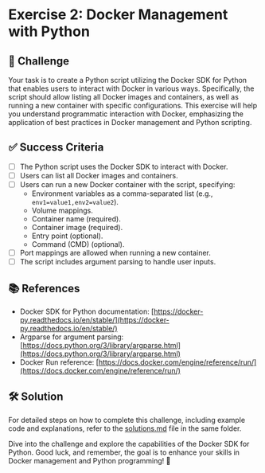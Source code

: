 # Exercise 2: Docker Management with Python

## 🎯 Challenge

Your task is to create a Python script utilizing the Docker SDK for Python that enables users to interact with Docker in various ways. Specifically, the script should allow listing all Docker images and containers, as well as running a new container with specific configurations. This exercise will help you understand programmatic interaction with Docker, emphasizing the application of best practices in Docker management and Python scripting.

## ✅ Success Criteria

- [ ] The Python script uses the Docker SDK to interact with Docker.
- [ ] Users can list all Docker images and containers.
- [ ] Users can run a new Docker container with the script, specifying:
  - Environment variables as a comma-separated list (e.g., `env1=value1,env2=value2`).
  - Volume mappings.
  - Container name (required).
  - Container image (required).
  - Entry point (optional).
  - Command (CMD) (optional).
- [ ] Port mappings are allowed when running a new container.
- [ ] The script includes argument parsing to handle user inputs.

## 📚 References

- Docker SDK for Python documentation: [https://docker-py.readthedocs.io/en/stable/](https://docker-py.readthedocs.io/en/stable/)
- Argparse for argument parsing: [https://docs.python.org/3/library/argparse.html](https://docs.python.org/3/library/argparse.html)
- Docker Run reference: [https://docs.docker.com/engine/reference/run/](https://docs.docker.com/engine/reference/run/)

## 🛠 Solution

For detailed steps on how to complete this challenge, including example code and explanations, refer to the [solutions.md](./solutions/README.md) file in the same folder.

Dive into the challenge and explore the capabilities of the Docker SDK for Python. Good luck, and remember, the goal is to enhance your skills in Docker management and Python programming! 🚀
